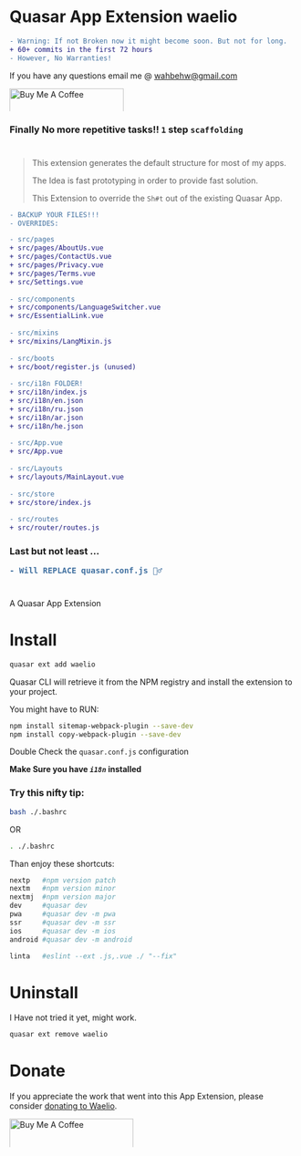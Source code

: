 Quasar App Extension waelio
===

```diff
- Warning: If not Broken now it might become soon. But not for long.
+ 60+ commits in the first 72 hours
- However, No Warranties!
``` 
If you have any questions email me @ wahbehw@gmail.com

<a href="https://www.buymeacoffee.com/waeliocom" target="_blank"><img src="https://cdn.buymeacoffee.com/buttons/v2/default-yellow.png" alt="Buy Me A Coffee" style="max-height:40px!important;width:200px !important;"></a>


### Finally No more repetitive tasks!! `1` step `scaffolding`
#

> This extension generates the default structure for most of my apps. 
> 
> The Idea is fast prototyping in order to provide fast solution.
> 
> This Extension to override the `Sh#t` out of the existing Quasar App.

````diff
- BACKUP YOUR FILES!!!
- OVERRIDES:

- src/pages
+ src/pages/AboutUs.vue
+ src/pages/ContactUs.vue
+ src/pages/Privacy.vue
+ src/pages/Terms.vue
+ src/Settings.vue
  
- src/components
+ src/components/LanguageSwitcher.vue
+ src/EssentialLink.vue
  
- src/mixins
+ src/mixins/LangMixin.js
  
- src/boots
+ src/boot/register.js (unused)
  
- src/i18n FOLDER! 
+ src/i18n/index.js
+ src/i18n/en.json
+ src/i18n/ru.json
+ src/i18n/ar.json
+ src/i18n/he.json
  
- src/App.vue
+ src/App.vue  
  
- src/Layouts
+ src/layouts/MainLayout.vue
  
- src/store
+ src/store/index.js
  
- src/routes
+ src/router/routes.js
````
<h3>
Last but not least ...

```diff
- Will REPLACE quasar.conf.js 🤦‍♂️
```
</h3>

#
A Quasar App Extension
# Install
```bash
quasar ext add waelio
```
Quasar CLI will retrieve it from the NPM registry and install the extension to your project.

You might have to RUN: 
```bash
npm install sitemap-webpack-plugin --save-dev
npm install copy-webpack-plugin --save-dev
```

Double Check the `quasar.conf.js` configuration

**Make Sure you have _`i18n`_ installed**

### Try this nifty tip:
```bash
bash ./.bashrc
```
OR
```bash
. ./.bashrc
```

Than enjoy these shortcuts:
```bash
nextp   #npm version patch
nextm   #npm version minor
nextmj  #npm version major
dev     #quasar dev
pwa     #quasar dev -m pwa
ssr     #quasar dev -m ssr
ios     #quasar dev -m ios
android #quasar dev -m android

linta   #eslint --ext .js,.vue ./ "--fix"

```

# Uninstall
I Have not tried it yet, might work.
```bash
quasar ext remove waelio
```
# Donate
If you appreciate the work that went into this App Extension, please consider [donating to Waelio](https://paypal.me/waelio).

<a href="https://www.buymeacoffee.com/waeliocom" target="_blank"><img src="https://cdn.buymeacoffee.com/buttons/v2/default-yellow.png" alt="Buy Me A Coffee" style="max-height:50px!important;width:217px !important;"></a>